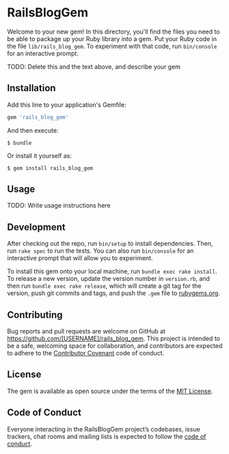 # RailsBlogGem

Welcome to your new gem! In this directory, you'll find the files you need to be able to package up your Ruby library into a gem. Put your Ruby code in the file `lib/rails_blog_gem`. To experiment with that code, run `bin/console` for an interactive prompt.

TODO: Delete this and the text above, and describe your gem

## Installation

Add this line to your application's Gemfile:

```ruby
gem 'rails_blog_gem'
```

And then execute:

    $ bundle

Or install it yourself as:

    $ gem install rails_blog_gem

## Usage

TODO: Write usage instructions here

## Development

After checking out the repo, run `bin/setup` to install dependencies. Then, run `rake spec` to run the tests. You can also run `bin/console` for an interactive prompt that will allow you to experiment.

To install this gem onto your local machine, run `bundle exec rake install`. To release a new version, update the version number in `version.rb`, and then run `bundle exec rake release`, which will create a git tag for the version, push git commits and tags, and push the `.gem` file to [rubygems.org](https://rubygems.org).

## Contributing

Bug reports and pull requests are welcome on GitHub at https://github.com/[USERNAME]/rails_blog_gem. This project is intended to be a safe, welcoming space for collaboration, and contributors are expected to adhere to the [Contributor Covenant](http://contributor-covenant.org) code of conduct.

## License

The gem is available as open source under the terms of the [MIT License](https://opensource.org/licenses/MIT).

## Code of Conduct

Everyone interacting in the RailsBlogGem project’s codebases, issue trackers, chat rooms and mailing lists is expected to follow the [code of conduct](https://github.com/[USERNAME]/rails_blog_gem/blob/master/CODE_OF_CONDUCT.md).
